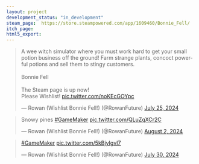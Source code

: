 ```yaml
---
layout: project
development_status: "in_development"
steam_page:  https://store.steampowered.com/app/1609460/Bonnie_Fell/
itch_page: 
html5_export:
---
```


<blockquote class="twitter-tweet"><p lang="en" dir="ltr">A wee witch simulator where you must work hard to get your small potion business off the ground! Farm strange plants, concoct powerful potions and sell them to stingy customers.<br><br>Bonnie Fell<br><br>The Steam page is up now!<br>Please Wishlist! <a href="https://t.co/noKEcGOYpc">pic.twitter.com/noKEcGOYpc</a></p>&mdash; Rowan (Wishlist Bonnie Fell!) (@RowanFuture) <a href="https://twitter.com/RowanFuture/status/1816604867487551642?ref_src=twsrc%5Etfw">July 25, 2024</a></blockquote> <script async src="https://platform.twitter.com/widgets.js" charset="utf-8"></script>

<blockquote class="twitter-tweet" data-media-max-width="560"><p lang="en" dir="ltr">Snowy pines <a href="https://twitter.com/hashtag/GameMaker?src=hash&amp;ref_src=twsrc%5Etfw">#GameMaker</a> <a href="https://t.co/QLuZqXCr2C">pic.twitter.com/QLuZqXCr2C</a></p>&mdash; Rowan (Wishlist Bonnie Fell!) (@RowanFuture) <a href="https://twitter.com/RowanFuture/status/1819500171480162531?ref_src=twsrc%5Etfw">August 2, 2024</a></blockquote> <script async src="https://platform.twitter.com/widgets.js" charset="utf-8"></script>

<blockquote class="twitter-tweet" data-media-max-width="560"><p lang="qme" dir="ltr"><a href="https://twitter.com/hashtag/GameMaker?src=hash&amp;ref_src=twsrc%5Etfw">#GameMaker</a> <a href="https://t.co/5kBjyIgvI7">pic.twitter.com/5kBjyIgvI7</a></p>&mdash; Rowan (Wishlist Bonnie Fell!) (@RowanFuture) <a href="https://twitter.com/RowanFuture/status/1818091997321670813?ref_src=twsrc%5Etfw">July 30, 2024</a></blockquote> <script async src="https://platform.twitter.com/widgets.js" charset="utf-8"></script>